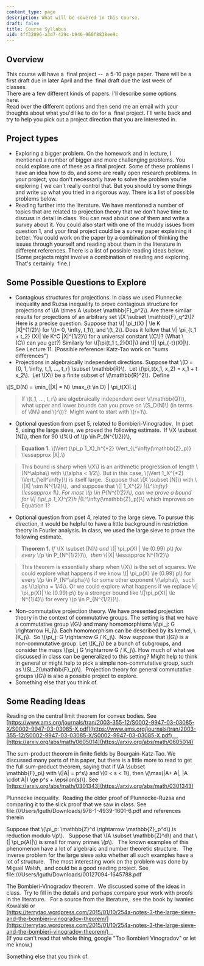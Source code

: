 ```yaml
---
content_type: page
description: What will be covered in this Course.
draft: false
title: Course Syllabus
uid: 4ff32096-a3d7-429c-b946-960f8838ee9c
---
```

## Overview

This course will have a  final project --  a 5-10 page paper. There will be a first draft due in later April and the  final draft due the last week of classes.                                                       
There are a few different kinds of papers. I'll describe some options here.                                                       
Read over the different options and then send me an email with your thoughts about what you'd like to do for a  final project. I'll write back and try to help you pick out a project direction that you are interested in.    

## Project types

- Exploring a bigger problem. On the homework and in lecture, I mentioned a number of bigger and more challenging problems. You could explore one of these as a final project. Some of these problems I have an idea how to do, and some are really open research problems. In your project, you don't necessarily have to solve the problem you're exploring { we can't really control that. But you should try some things and write up what you tried in a rigorous way. There is a list of possible problems below. 
- Reading further into the literature. We have mentioned a number of topics that are related to projection theory that we don't have time to discuss in detail in class. You can read about one of them and write a survey about it. You could also start with one of the muddy issues from question 1, and your final project could be a survey paper explaining it better. You could work on the paper by a combination of thinking the issues through yourself and reading about them in the literature in different references. There is a list of possible reading ideas below. (Some projects might involve a combination of reading and exploring. That's certainly  fine.)

## Some Possible Questions to Explore

- Contagious structures for projections. In class we used Plunnecke inequality and Ruzsa inequality to prove contagious structure for projections of \\(A \times A \subset \mathbb{F}\_p^2\\). Are there similar results for projections of an arbitrary set \\(X \subset \mathbb{F}\_q^2\\)? Here is a precise question. Suppose that \\(| \pi_t(X) | \le K |X|^{1/2}\\) for \\(t= 0, \infty, t_1\\), and \\(t_2\\). Does it follow that \\(| \pi\_{t_1 + t_2} (X)| \le K^C |X|^{1/2}\\) for a universal constant \\(C\\)? (What \\(C\\) can you get?) Similarly for \\(|\pi</em>{t_1 t_2}(X)|\\) and \\(| \pi_{-t}(X)|\\). See Lecture 11. (Possible reference: Katz-Tao work on "sums differences")
- Projections in algebraically independent directions. Suppose that \\(D = {0, 1, \infty, t_1, …, t_r} \subset \mathbb{R}\\).  Let \\(\pi_t(x_1, x_2) = x_1 + t x_2\\).  Let \\(X\\) be a finite subset of \\(\mathbb{R}^2\\).  Define 

\\[S_D(N) = \min_{|X| = N} \max_{t \in D} | \pi_t(X)|.\\]

> If \\(t_1, …, t_r\\) are algebraically independent over \\(\mathbb{Q}\\), what upper and lower bounds can you prove on \\(S_D(N)\\) (in terms of \\(N\\) and \\(r\\))?  Might want to start with \\(r=1\\).

- Optional question from pset 5, related to Bombieri-Vinogradov.  In pset 5, using the large sieve, we proved the following estimate.  If \\(X \subset [N]\\), then for 90 \\(\%\\) of \\(p \in P_{N^{1/2}}\\), 

> **Equation 1.** \\(\Vert (\pi_p 1_X)\_h^{*2} \Vert\_{L^\infty(\mathbb{Z}_p)} \lessapprox |X|.\\)

> This bound is sharp when \\(X\\) is an arithmetic progression of length \\(N^\alpha\\) with \\(\alpha < 1/2\\). But in this case, \\(\Vert 1_X^{*2} \Vert_{\ell^\infty}\\) is itself large.  Suppose that \\(X \subset [N]\\) with \\(|X| \sim N^{1/2}\\),  and suppose that \\(| 1_X^{<em>2} |<em>{L^\infty} \lessapprox 1\\). For most \\(p \in P</em>{N^{1/2}}\\), can we prove a bound for \\(| (\pi_p 1_X)^{</em>2}<em>h |</em>{L^\infty(\mathbb{Z}_p)}\\) which improves on Equation 1?

- Optional question from pset 4, related to the large sieve. To pursue this direction, it would be helpful to have a little background in restriction theory in Fourier analysis. In class, we used the large sieve to prove the following estimate.

> **Theorem 1.** *If* \\(X \subset [N]\\) *and* \\(| \pi_p(X) | \le (0.99) p\\) *for every* \\(p \in P_{N^{1/2}}\\)*,  then* \\(|X| \lessapprox N^{1/2}\\)

> This theorem is essentially sharp when \\(X\\) is the set of squares. We could explore what happens if we know \\(| \pi_p(X) \le (0.99) p\\) for every \\(p \in P_{N^\alpha}\\) for some other exponent \\(\alpha\\),  such as \\(\alpha = 1/4\\). Or we could explore what happens if we replace \\(| \pi_p(X)| \le (0.99) p\\) by a stronger bound like \\(|\pi_p(X)| \le N^{1/4}\\) for every \\(p \in P_{N^{1/2}}\\).

- Non-commutative projection theory. We have presented projection theory in the context of commutative groups. The setting is that we have a commutative group \\(G\\) and many homomorphisms \\(\pi_j: G \rightarrow H_j\\). Each homomorphism can be described by its kernel, \\(K_j\\).  So \\(\pi_j: G \rightarrow G / K_j\\).  Now suppose that \\(G\\) is a non-commutative group. Let \\(K_j\\) be a bunch of subgroups, and consider the maps \\(\pi_j G \rightarrow G / K_j\\). How much of what we discussed in class can be generalized to this setting? Might help to think in general or might help to pick a simple non-commutative group, such as \\(SL_2(\mathbb{F}_p)\\).  Projection theory for general commutative groups \\(G\\) is also a possible project to explore.
- Something else that you think of.

## Some Reading Ideas

Reading on the central limit theorem for convex bodies. See      
[https://www.ams.org/journals/tran/2003-355-12/S0002-9947-03-03085-X/S0002-9947-03-03085-X.pdf](https://www.ams.org/journals/tran/2003-355-12/S0002-9947-03-03085-X/S0002-9947-03-03085-X.pdf)      
[https://arxiv.org/abs/math/0605014](https://arxiv.org/abs/math/0605014)

The sum-product theorem in finite fields by Bourgain-Katz-Tao. We discussed many parts of this paper, but there is a little more to read to get the full sum-product theorem, saying that if \\(A \subset \mathbb{F}_p\\) with \\(|A| = p^s\\) and \\(0 < s < 1\\), then \\(\max(|A+ A|, |A \cdot A|) \ge p^s + \epsilon(s)\\). See     
[https://arxiv.org/abs/math/0301343](https://arxiv.org/abs/math/0301343)

Plunnecke inequality.  Reading the older proof of Plunnecke-Ruzsa and comparing it to the slick proof that we saw in class. See     
file:///Users/lguth/Downloads/978-1-4939-1601-6.pdf and references therein

Suppose that \\(\pi_p: \mathbb{Z}^d \rightarrow \mathbb{Z}_p^d\\) is reduction modulo \\(p\\).   Suppose that \\(A \subset \mathbb{Z}^d\\) and that \\(| \pi_p(A)|\\) is small for many primes \\(p\\).   The known examples of this phenomenon have a lot of algebraic and number theoretic structure.   The inverse problem for the large sieve asks whether all such examples have a lot of structure.   The most interesting work on the problem was done by Miguel Walsh,  and could be a good reading project. See     
file:///Users/lguth/Downloads/00127094-1645788.pdf

The Bombieri-Vinogradov theorem.  We discussed some of the ideas in class.  Try to fill in the details and perhaps compare your work with proofs in the literature.   For a source from the literature,  see the book by Iwaniec Kowalski or     
[https://terrytao.wordpress.com/2015/01/10/254a-notes-3-the-large-sieve-and-the-bombieri-vinogradov-theorem/](https://terrytao.wordpress.com/2015/01/10/254a-notes-3-the-large-sieve-and-the-bombieri-vinogradov-theorem/)     
(If you can't read that whole thing, google "Tao Bombieri Vinogradov" or let me know.)

Something else that you think of.